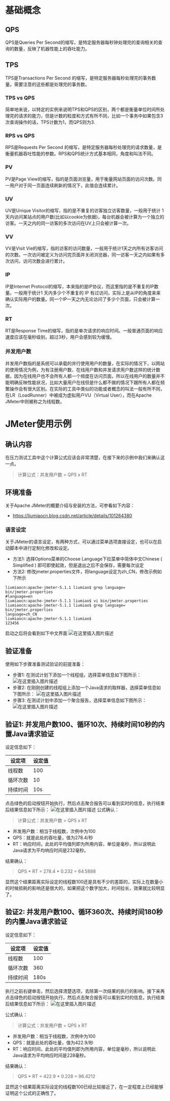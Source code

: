 # 基础概念

## QPS

QPS是Queries Per Second的缩写，是特定服务器每秒钟处理完的查询相关的查询的数量，反映了机器性能上的吞吐能力。

## TPS

TPS是Transactions Per Second 的缩写，是特定服务器每秒处理完的事务数量。需要注意的这些都是处理完的事务数。

### TPS vs QPS

简单地来说，以特定的实例来说明TPS和QPS的区别，两个都是衡量单位时间所处理完的请求的能力，但是计数的粒度和方式有所不同，比如一个事务中如果包含3次查询操作的话，TPS计数为1，而QPS则为3.

### RPS vs QPS

RPS是Requests Per Second 的缩写，是特定服务器每秒处理完的请求数量，是衡量机器吞吐性能的参数。RPS和QPS统计方式基本相同，角度和叫法不同。

### PV

PV是Page View的缩写，指的是页面浏览量，用于衡量网站页面的访问次数。同一用户对于同一页面连续刷新的情况下，此值会连续累计。

### UV

UV是Unique Visitor的缩写，指的是不重复的访客独立访客数量，一般用于统计 1 天内访问某站点的用户数(比如以cookie为依据)，每台机器会被计算为一个独立的访客。一天之内的同一访客的多次访问在UV上只会被计算一次。

### VV

VV是Visit Vie的缩写，指的访客的访问数量，一般用于统计1天之内所有访客访问的次数。一次访问被定义为访问完页面并关闭浏览器，同一访客一天之内如果有多次访问，访问次数会进行累计。

### IP

IP是Internet Protocol的缩写，本来指的是IP协议，而这里指的是不重复的IP数量。一般用于统计1 天内多少个不重复的 IP 有过访问，实际上是从IP的角度来来确认实际用户的数量。同一个IP一天之内无论访问了多少个页面，只会被计算一次。

### RT

RT是Response Time的缩写，指的是单次请求的响应时间。一般普通页面的响应速度应该在毫秒级别，超过3秒，用户会感到较为缓慢。

### 并发用户数

并发用户数指的是系统可以承载的并行使用用户的数量，在实际的情况下，以网站的使用情况为例，为有注册用户数、在线用户数和并发请求用户数这样的统计数据，因为在线用户也不会所有人都一个频度在访问页面，所以在线用户的数量并不能明确反映性能状况，比如大量用户在线但是什么都不做的情况下跟所有人都在频繁操作会有很大区别。在实际的工具中类似的功能或者概念的叫法一般有所不同，在LR（LoadRunner）中被成为虚拟用户VU（Virtual User），而在Apache JMeter中则被称之为线程数。

# JMeter使用示例

## 确认内容

在压力测试工具中这个计算公式应该会非常清楚，在接下来的示例中我们来确认这一点。

> 计算公式：并发用户数 = QPS x RT

## 环境准备

关于Apache JMeter的概要介绍与安装的方法，可参看如下内容：

- https://liumiaocn.blog.csdn.net/article/details/101264380

### 语言设定

关于JMeter的语言设定，有两种方式，可以通过菜单选项直接设定，也可以在启动脚本中进行定制化修改和设定。

- 方法1: 选择Options菜单的Choose Language下拉菜单中简体中文Chinese ( Simplified ) 即可即使起效，但是退出之后不会保存，需要每次设定
- 方法2: 修改jmeter.properties文件，将language设定为zh_CN，修改示例如下所示

```
liumiaocn:apache-jmeter-5.1.1 liumiao$ grep language= bin/jmeter.properties 
#language=en
liumiaocn:apache-jmeter-5.1.1 liumiao$ vi bin/jmeter.properties 
liumiaocn:apache-jmeter-5.1.1 liumiao$ grep language= bin/jmeter.properties 
language=zh_CN
liumiaocn:apache-jmeter-5.1.1 liumiao$
123456
```

启动之后将会看到如下中文界面
![在这里插入图片描述](https://img-blog.csdnimg.cn/20190925093131523.png?x-oss-process=image/watermark,type_ZmFuZ3poZW5naGVpdGk,shadow_10,text_aHR0cHM6Ly9saXVtaWFvY24uYmxvZy5jc2RuLm5ldA==,size_16,color_FFFFFF,t_70)

## 验证准备

使用如下步骤准备测试验证的前提准备：

- 步骤1: 在测试计划下添加一个线程组，选择菜单信息如下图所示：
  ![在这里插入图片描述](https://img-blog.csdnimg.cn/20190925093509480.png?x-oss-process=image/watermark,type_ZmFuZ3poZW5naGVpdGk,shadow_10,text_aHR0cHM6Ly9saXVtaWFvY24uYmxvZy5jc2RuLm5ldA==,size_16,color_FFFFFF,t_70)
- 步骤2: 在刚刚创建的线程组上添加一个Java请求的取样器，选择菜单信息如下图所示：
  ![在这里插入图片描述](https://img-blog.csdnimg.cn/20190925093703596.png?x-oss-process=image/watermark,type_ZmFuZ3poZW5naGVpdGk,shadow_10,text_aHR0cHM6Ly9saXVtaWFvY24uYmxvZy5jc2RuLm5ldA==,size_16,color_FFFFFF,t_70)
- 步骤3: 在测试计划中添加一个聚合报告，选择菜单信息如下图所示：
  ![在这里插入图片描述](https://img-blog.csdnimg.cn/20190925093932159.png?x-oss-process=image/watermark,type_ZmFuZ3poZW5naGVpdGk,shadow_10,text_aHR0cHM6Ly9saXVtaWFvY24uYmxvZy5jc2RuLm5ldA==,size_16,color_FFFFFF,t_70)

## 验证1: 并发用户数100、循环10次、持续时间10秒的内置Java请求验证

设定信息如下：

| 设定项   | 设定值 |
| -------- | ------ |
| 线程数   | 100    |
| 循环次数 | 10     |
| 持续时间 | 10s    |

点击绿色的启动按钮开始执行，然后点击聚合报告可以看到实时的信息，执行结束后结果信息如下所示：
![在这里插入图片描述](https://img-blog.csdnimg.cn/20190925094555794.png?x-oss-process=image/watermark,type_ZmFuZ3poZW5naGVpdGk,shadow_10,text_aHR0cHM6Ly9saXVtaWFvY24uYmxvZy5jc2RuLm5ldA==,size_16,color_FFFFFF,t_70)
公式确认：

> 计算公式：并发用户数 = QPS x RT

- 并发用户数：相当于线程数，次例中为100
- QPS：就是此处的吞吐量，值为278.4/秒
- RT：响应时间，此处的平均值列即为所用内容，单位是毫秒，所以说明此Java请求为平均响应时间是232毫秒。

结果确认：

> QPS * RT = 278.4 * 0.232 = 64.5888

显然这个结果距离实际设定的线程数100还是具有不少的差距的，实际上在数量小的时候损耗的影响还是很大的，如果把这个数字加大，时间拉长，效果就比较明显了。

## 验证2: 并发用户数100、循环360次、持续时间180秒的内置Java请求验证

设定信息如下：

| 设定项   | 设定值 |
| -------- | ------ |
| 线程数   | 100    |
| 循环次数 | 360    |
| 持续时间 | 180s   |

执行之前右键单击，然后选择清楚选项，去除第一次结果的执行的影响。接下来再点击绿色的启动按钮开始执行，然后点击聚合报告可以看到实时的信息，执行结束后结果信息如下所示：
![在这里插入图片描述](https://img-blog.csdnimg.cn/2019092509590387.png?x-oss-process=image/watermark,type_ZmFuZ3poZW5naGVpdGk,shadow_10,text_aHR0cHM6Ly9saXVtaWFvY24uYmxvZy5jc2RuLm5ldA==,size_16,color_FFFFFF,t_70)

公式确认：

> 计算公式：并发用户数 = QPS x RT

- 并发用户数：相当于线程数，次例中为100
- QPS：就是此处的吞吐量，值为422.9/秒
- RT：响应时间，此处的平均值列即为所用内容，单位是毫秒，所以说明此Java请求为平均响应时间是228毫秒。

结果确认：

> QPS * RT = 422.9 * 0.228 = 96.4212

显然这个结果距离实际设定的线程数100已经比较接近了，在一定程度上已经能够证明这个公式的正确性了。